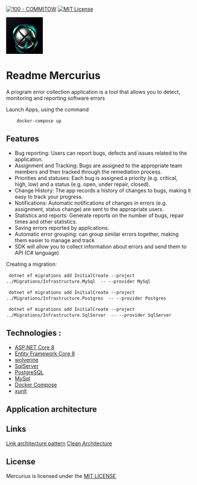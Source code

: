 [![100 - COMMITOW](https://img.shields.io/badge/100-COMMITOW-2ea44f)](https://100commitow.pl/)
[![MIT License](https://img.shields.io/badge/License-MIT-green.svg)](https://choosealicense.com/licenses/mit/)

![Logo](/images/logo.png)

# Readme Mercurius
A program error collection application is a tool that allows you to detect,
monitoring and reporting software errors

Launch Apps, using the command
```
    docker-compose up
```
## Features

- Bug reporting: Users can report bugs, defects and issues related to the application.
- Assignment and Tracking: Bugs are assigned to the appropriate team members and then tracked through the remediation process.
- Priorities and statuses: Each bug is assigned a priority (e.g. critical, high, low) and a status (e.g. open, under repair, closed).
- Change History: The app records a history of changes to bugs, making it easy to track your progress.
- Notifications: Automatic notifications of changes in errors (e.g. assignment, status change) are sent to the appropriate users.
- Statistics and reports: Generate reports on the number of bugs, repair times and other statistics.
- Saving errors reported by applications.
- Automatic error grouping: can group similar errors together, making them easier to manage and track
- SDK will allow you to collect information about errors and send them to API (C# language)

Creating a migration:

```
 dotnet ef migrations add InitialCreate --project ../Migrations/Infrastructure.MySql  -- --provider MySql
```
```
 dotnet ef migrations add InitialCreate --project ../Migrations/Infrastructure.Postgres  -- --provider Postgres
```
```
 dotnet ef migrations add InitialCreate --project ../Migrations/Infrastructure.SqlServer  -- --provider SqlServer
```


## Technologies :
* [ASP.NET Core 8](https://docs.microsoft.com/en-us/aspnet/core/introduction-to-aspnet-core)
* [Entity Framework Core 8](https://docs.microsoft.com/en-us/ef/core/)
* [wolverine](https://wolverine.netlify.app/)
* [SqlServer](Microsoft.EntityFrameworkCore.SqlServer)
* [PostgreSQL](Npgsql.EntityFrameworkCore.PostgreSQL)
* [MySql](Pomelo.EntityFrameworkCore.MySql)
* [Docker Compose](https://docs.docker.com/compose/)
* [xunit](https://xunit.net/)
## Application architecture


## Links

[Link architecture pattern](https://github.com/dotnet-architecture/eShopOnWeb)
[Clean Architecture](https://github.com/jasontaylordev/CleanArchitecture)


## License

Mercurius is licensed under the [MIT LICENSE](https://choosealicense.com/licenses/mit/) 
